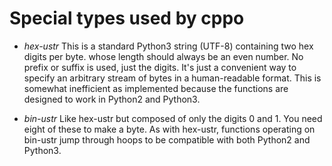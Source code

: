# Special types used by cppo

- *hex-ustr*
  This is a standard Python3 string (UTF-8) containing two hex digits per byte.
  whose length should always be an even number.  No prefix or suffix is used,
  just the digits.  It's just a convenient way to specify an arbitrary stream
  of bytes in a human-readable format.  This is somewhat inefficient as
  implemented because the functions are designed to work in Python2 and
  Python3.

- *bin-ustr*
  Like hex-ustr but composed of only the digits 0 and 1.  You need eight of
  these to make a byte.  As with hex-ustr, functions operating on bin-ustr jump
  through hoops to be compatible with both Python2 and Python3.
